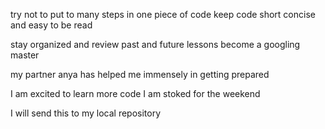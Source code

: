 try not to put to many steps in one piece of code
keep code short concise and easy to be read

stay organized and review past and future lessons
become a googling master

my partner anya has helped me immensely in getting prepared

I am excited to learn more code
I am stoked for the weekend

I will send this to my local repository
